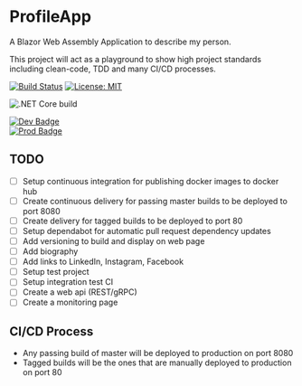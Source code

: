 # ProfileApp

A Blazor Web Assembly Application to describe my person.

This project will act as a playground to show high project standards including clean-code, TDD and many CI/CD processes.

[![Build Status](https://dev.azure.com/petergray95/ProfileApp/_apis/build/status/petergray95.ProfileApp?branchName=master)](https://dev.azure.com/petergray95/ProfileApp/_build/latest?definitionId=1&branchName=master)
[![License: MIT](https://img.shields.io/badge/License-MIT-yellow.svg)](https://github.com/petergray95/ProfileApp/blob/master/LICENSE)

![.NET Core build](https://github.com/petergray95/ProfileApp/workflows/.NET%20Core%20build/badge.svg?branch=master)

[![Dev Badge](https://img.shields.io/badge/dev-:8080-f39f37)](http://petergray.xyz:8080)  
[![Prod Badge](https://img.shields.io/badge/prod-:80-b82100)](http://petergray.xyz/)

## TODO

- [ ] Setup continuous integration for publishing docker images to docker hub
- [ ] Create continuous delivery for passing master builds to be deployed to port 8080
- [ ] Create delivery for tagged builds to be deployed to port 80
- [ ] Setup dependabot for automatic pull request dependency updates
- [ ] Add versioning to build and display on web page
- [ ] Add biography
- [ ] Add links to LinkedIn, Instagram, Facebook
- [ ] Setup test project
- [ ] Setup integration test CI
- [ ] Create a web api (REST/gRPC)
- [ ] Create a monitoring page

## CI/CD Process

- Any passing build of master will be deployed to production  on port 8080
- Tagged builds will be the ones that are manually deployed to production on port 80
